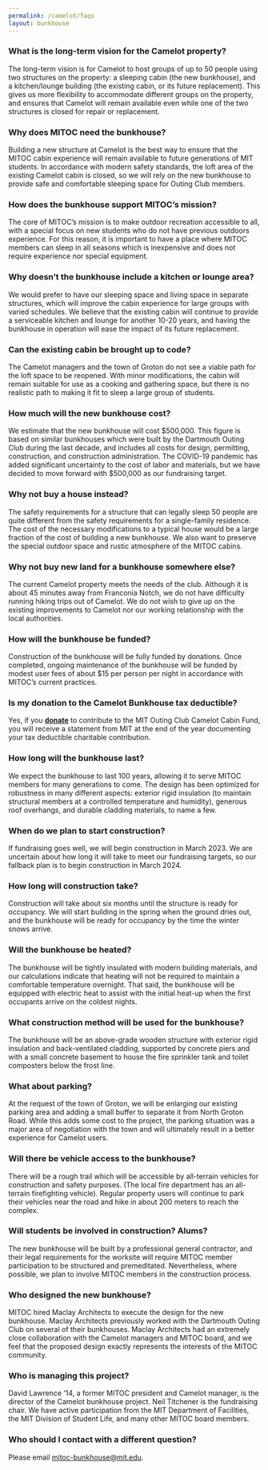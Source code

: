 ```yaml
---
permalink: /camelot/faqs
layout: bunkhouse
---
```


### What is the long-term vision for the Camelot property?

The long-term vision is for Camelot to host groups of up to 50 people using two structures on the property: a sleeping cabin (the new bunkhouse), and a kitchen/lounge building (the existing cabin, or its future replacement). This gives us more flexibility to accommodate different groups on the property, and ensures that Camelot will remain available even while one of the two structures is closed for repair or replacement.

### Why does MITOC need the bunkhouse?

Building a new structure at Camelot is the best way to ensure that the MITOC cabin experience will remain available to future generations of MIT students. In accordance with modern safety standards, the loft area of the existing Camelot cabin is closed, so we will rely on the new bunkhouse to provide safe and comfortable sleeping space for Outing Club members.

### How does the bunkhouse support MITOC’s mission?

The core of MITOC’s mission is to make outdoor recreation accessible to all, with a special focus on new students who do not have previous outdoors experience. For this reason, it is important to have a place where MITOC members can sleep in all seasons which is inexpensive and does not require experience nor special equipment.

### Why doesn’t the bunkhouse include a kitchen or lounge area?

We would prefer to have our sleeping space and living space in separate structures, which will improve the cabin experience for large groups with varied schedules. We believe that the existing cabin will continue to provide a serviceable kitchen and lounge for another 10-20 years, and having the bunkhouse in operation will ease the impact of its future replacement.

### Can the existing cabin be brought up to code?

The Camelot managers and the town of Groton do not see a viable path for the loft space to be reopened. With minor modifications, the cabin will remain suitable for use as a cooking and gathering space, but there is no realistic path to making it fit to sleep a large group of students.

### How much will the new bunkhouse cost?

We estimate that the new bunkhouse will cost $500,000. This figure is based on similar bunkhouses which were built by the Dartmouth Outing Club during the last decade, and includes all costs for design, permitting, construction, and construction administration. The COVID-19 pandemic has added significant uncertainty to the cost of labor and materials, but we have decided to move forward with $500,000 as our fundraising target.

### Why not buy a house instead?

The safety requirements for a structure that can legally sleep 50 people are quite different from the safety requirements for a single-family residence. The cost of the necessary modifications to a typical house would be a large fraction of the cost of building a new bunkhouse. We also want to preserve the special outdoor space and rustic atmosphere of the MITOC cabins.

### Why not buy new land for a bunkhouse somewhere else?

The current Camelot property meets the needs of the club. Although it
is about 45 minutes away from Franconia Notch, we do not have difficulty
running hiking trips out of Camelot. We do not wish to give up on the
existing improvements to Camelot nor our working relationship with the
local authorities.

### How will the bunkhouse be funded?

Construction of the bunkhouse will be fully funded by donations. Once completed, ongoing maintenance of the bunkhouse will be funded by modest user fees of about $15 per person per night in accordance with MITOC’s current practices.


### Is my donation to the Camelot Bunkhouse tax deductible?

Yes, if you **[donate]({{site.data.bunkhouse_settings.donate_link}})** to contribute to the MIT Outing Club Camelot Cabin Fund, you will receive a statement from MIT at the end of the year documenting your tax deductible charitable contribution.

### How long will the bunkhouse last?

We expect the bunkhouse to last 100 years, allowing it to serve MITOC members for many generations to come. The design has been optimized for robustness in many different aspects: exterior rigid insulation (to maintain structural members at a controlled temperature and humidity), generous roof overhangs, and durable cladding materials, to name a few.

### When do we plan to start construction?

If fundraising goes well, we will begin construction in March 2023. We are uncertain about how long it will take to meet our fundraising targets, so our fallback plan is to begin construction in March 2024.

### How long will construction take?

Construction will take about six months until the structure is ready for occupancy. We will start building in the spring when the ground dries out, and the bunkhouse will be ready for occupancy by the time the winter snows arrive.

### Will the bunkhouse be heated?
  
The bunkhouse will be tightly insulated with modern building materials, and our calculations indicate that heating will not be required to maintain a comfortable temperature overnight. That said, the bunkhouse will be equipped with electric heat to assist with the initial heat-up when the first occupants arrive on the coldest nights. 

### What construction method will be used for the bunkhouse?

The bunkhouse will be an above-grade wooden structure with exterior rigid insulation and back-ventilated cladding, supported by concrete piers and with a small concrete basement to house the fire sprinkler tank and toilet composters below the frost line.

### What about parking?

At the request of the town of Groton, we will be enlarging our existing parking area and adding a small buffer to separate it from North Groton Road. While this adds some cost to the project, the parking situation was a major area of negotiation with the town and will ultimately result in a better experience for Camelot users.

### Will there be vehicle access to the bunkhouse?

There will be a rough trail which will be accessible by all-terrain vehicles for construction and safety purposes. (The local fire department has an all-terrain firefighting vehicle). Regular property users will continue to park their vehicles near the road and hike in about 200 meters to reach the complex.

### Will students be involved in construction? Alums?

The new bunkhouse will be built by a professional general contractor, and their legal requirements for the worksite will require MITOC member participation to be structured and premeditated. Nevertheless, where possible, we plan to involve MITOC members in the construction process.

### Who designed the new bunkhouse?

MITOC hired Maclay Architects to execute the design for the new bunkhouse. Maclay Architects previously worked with the Dartmouth Outing Club on several of their bunkhouses. Maclay Architects had an extremely close collaboration with the Camelot managers and MITOC board, and we feel that the proposed design exactly represents the interests of the MITOC community.

### Who is managing this project?

David Lawrence ‘14, a former MITOC president and Camelot manager, is the director of the Camelot bunkhouse project. Neil Titchener is the fundraising chair. We have active participation from the MIT Department of Facilities, the MIT Division of Student Life, and many other MITOC board members.

### Who should I contact with a different question?

Please email mitoc-bunkhouse@mit.edu.
